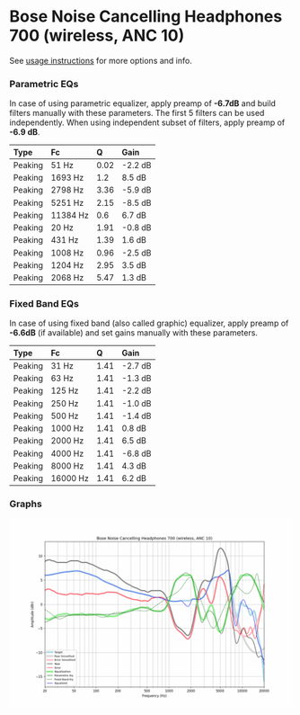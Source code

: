 # Bose Noise Cancelling Headphones 700 (wireless, ANC 10)
See [usage instructions](https://github.com/jaakkopasanen/AutoEq#usage) for more options and info.

### Parametric EQs
In case of using parametric equalizer, apply preamp of **-6.7dB** and build filters manually
with these parameters. The first 5 filters can be used independently.
When using independent subset of filters, apply preamp of **-6.9 dB**.

| Type    | Fc       |    Q | Gain    |
|:--------|:---------|:-----|:--------|
| Peaking | 51 Hz    | 0.02 | -2.2 dB |
| Peaking | 1693 Hz  | 1.2  | 8.5 dB  |
| Peaking | 2798 Hz  | 3.36 | -5.9 dB |
| Peaking | 5251 Hz  | 2.15 | -8.5 dB |
| Peaking | 11384 Hz | 0.6  | 6.7 dB  |
| Peaking | 20 Hz    | 1.91 | -0.8 dB |
| Peaking | 431 Hz   | 1.39 | 1.6 dB  |
| Peaking | 1008 Hz  | 0.96 | -2.5 dB |
| Peaking | 1204 Hz  | 2.95 | 3.5 dB  |
| Peaking | 2068 Hz  | 5.47 | 1.3 dB  |

### Fixed Band EQs
In case of using fixed band (also called graphic) equalizer, apply preamp of **-6.6dB**
(if available) and set gains manually with these parameters.

| Type    | Fc       |    Q | Gain    |
|:--------|:---------|:-----|:--------|
| Peaking | 31 Hz    | 1.41 | -2.7 dB |
| Peaking | 63 Hz    | 1.41 | -1.3 dB |
| Peaking | 125 Hz   | 1.41 | -2.2 dB |
| Peaking | 250 Hz   | 1.41 | -1.0 dB |
| Peaking | 500 Hz   | 1.41 | -1.4 dB |
| Peaking | 1000 Hz  | 1.41 | 0.8 dB  |
| Peaking | 2000 Hz  | 1.41 | 6.5 dB  |
| Peaking | 4000 Hz  | 1.41 | -6.8 dB |
| Peaking | 8000 Hz  | 1.41 | 4.3 dB  |
| Peaking | 16000 Hz | 1.41 | 6.2 dB  |

### Graphs
![](./Bose%20Noise%20Cancelling%20Headphones%20700%20(wireless,%20ANC%2010).png)